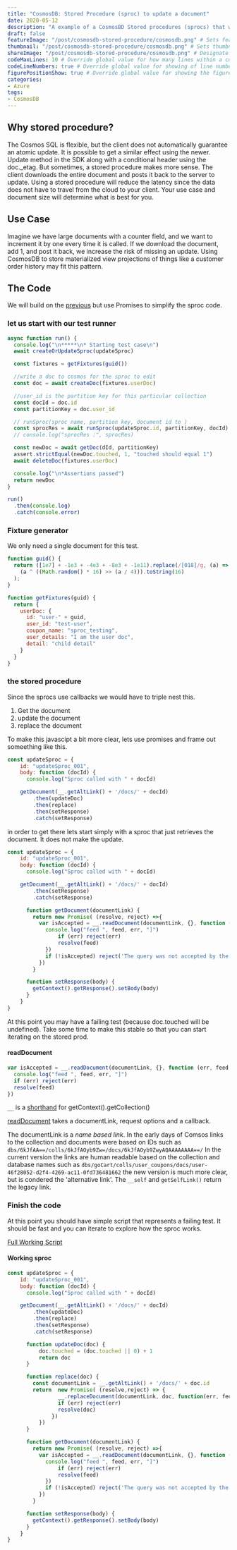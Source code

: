 ```yaml
---
title: "CosmosDB: Stored Procedure (sproc) to update a document"
date: 2020-05-12
description: "A example of a CosmosBD Stored procedures (sprocs) that will do an atomic update."
draft: false
featureImage: "/post/cosmosdb-stored-procedure/cosmosdb.png" # Sets featured image on blog post.
thumbnail: "/post/cosmosdb-stored-procedure/cosmosdb.png" # Sets thumbnail image appearing inside card on homepage.
shareImage: "/post/cosmosdb-stored-procedure/cosmosdb.png" # Designate a separate image for social media sharing.
codeMaxLines: 10 # Override global value for how many lines within a code block before auto-collapsing.
codeLineNumbers: true # Override global value for showing of line numbers within code block.
figurePositionShow: true # Override global value for showing the figure label.
categories:
- Azure
tags:
- CosmosDB
---
```


## Why stored procedure?

The Cosmos SQL is flexible, but the client does not automatically guarantee an atomic update. It is possible to get a similar effect using the newer. Update method in the SDK along with a conditional header using the doc._etag. But sometimes, a stored procedure makes more sense.
The client downloads the entire document and posts it back to the server to update. Using a stored procedure will reduce the latency since the data does not have to travel from the cloud to your client. Your use case and document size will determine what is best for you.


## Use Case

Imagine we have large documents with a counter field, and we want to increment it by one every time it is called. If we download the document, add 1, and post it back, we increase the risk of missing an update. Using CosmosDB to store materialized view projections of things like a customer order history may fit this pattern.

## The Code

We will build on the [previous](../merge-sproc/) but use Promises to simplify the sproc code.


### let us start with our test runner

```js
async function run() {
  console.log("\n*****\n* Starting test case\n")
  await createOrUpdateSproc(updateSproc)

  const fixtures = getFixtures(guid())

  //write a doc to cosmos for the sproc to edit  
  const doc = await createDoc(fixtures.userDoc)

  //user_id is the partition key for this particular collection
  const docId = doc.id
  const partitionKey = doc.user_id

  // runSproc(sproc name, partition key, document id to )
  const sprocRes = await runSproc(updateSproc.id, partitionKey, docId)
  // console.log("sprocRes :", sprocRes)

  const newDoc = await getDoc(dId, partitionKey)
  assert.strictEqual(newDoc.touched, 1, "touched should equal 1")
  await deleteDoc(fixtures.userDoc)

  console.log("\n*Assertions passed")
  return newDoc
}

run()
  .then(console.log)
  .catch(console.error)
```

### Fixture generator

We only need a single document for this test.


```js
function guid() {
  return ([1e7] + -1e3 + -4e3 + -8e3 + -1e11).replace(/[018]/g, (a) =>
    (a ^ ((Math.random() * 16) >> (a / 4))).toString(16)
  );
}

function getFixtures(guid) {
  return {
    userDoc: {
      id: "user-" + guid,
      user_id: "test-user",
      coupon_name: "sproc_testing",
      user_details: "I am the user doc",
      detail: "child detail"
    }
  }
}
```

### the stored procedure

Since the sprocs use callbacks we would have to triple nest this.
1. Get the document
2. update the document
3. replace the document

To make this javascipt a bit more clear, lets use promises and frame out someething like this.

```js
const updateSproc = {
    id: "updateSproc_001",
    body: function (docId) {
      console.log("Sproc called with " + docId)

    getDocument(__.getAltLink() + '/docs/' + docId)
        .then(updateDoc)
        .then(replace)
        .then(setResponse)
        .catch(setResponse)
```

in order to get there lets start simply with a sproc that just retrieves the document. It does not make the update.

```js
const updateSproc = {
    id: "updateSproc_001",
    body: function (docId) {
      console.log("Sproc called with " + docId)

    getDocument(__.getAltLink() + '/docs/' + docId)
        .then(setResponse)
        .catch(setResponse)

      function getDocument(documentLink) {
        return new Promise( (resolve, reject) =>{
          var isAccepted = __.readDocument(documentLink, {}, function (err, feed, options) { 
            console.log("feed ", feed, err, "]")
                if (err) reject(err)
                resolve(feed)
            })
            if (!isAccepted) reject('The query was not accepted by the server.')
          })
        }

      function setResponse(body) {
        getContext().getResponse().setBody(body)
      }
    }
}
```

At this point you may have a failing test (because doc.touched will be undefined). Take some time to make this stable so that you can start iterating on the stored prod.

#### readDocument
```js
var isAccepted = __.readDocument(documentLink, {}, function (err, feed, options) { 
  console.log("feed ", feed, err, "]")
  if (err) reject(err)
  resolve(feed)
})
```

`__` is a [shorthand](http://azure.github.io/azure-cosmosdb-js-server/-__object.html) for getContext().getCollection()

[readDocument](http://azure.github.io/azure-cosmosdb-js-server/Collection.html#readDocument) takes a documentLink, request options and a callback.

The documentLink is a _name based link_.  In the early days of Comsos links to the collection and documents were based on IDs such as `dbs/6kJfAA==/colls/6kJfAOyb9Zw=/docs/6kJfAOyb9ZwyAQAAAAAAAA==/`
In the current version the links are human readable based on the collection and database names such as `dbs/goCart/colls/user_coupons/docs/user-46f28052-d2f4-4269-ac11-0fd736481662`
the new version is much more clear, but is condered the 'alternative link'.  The `__self` and `getSelfLink()` return the legacy link.

### Finish the code

At this point you should have simple script that represents a failing test. It should be fast and you can iterate to explore how the sproc works.

[Full Working Script](https://gist.github.com/aheld/ab59bce3bd3b3d1115adbae7d6ca65be)

#### Working sproc

```js
const updateSproc = {
    id: "updateSproc_001",
    body: function (docId) {
      console.log("Sproc called with " + docId)

    getDocument(__.getAltLink() + '/docs/' + docId)
        .then(updateDoc)
        .then(replace)
        .then(setResponse)
        .catch(setResponse)

      function updateDoc(doc) {
          doc.touched = (doc.touched || 0) + 1
          return doc
      }  

      function replace(doc) { 
        const documentLink = __.getAltLink() + '/docs/' + doc.id
        return  new Promise( (resolve,reject) => {
                __.replaceDocument(documentLink, doc, function(err, feed){
                if (err) reject(err)
                resolve(doc)
              })
          })
      }

      function getDocument(documentLink) {
        return new Promise( (resolve, reject) =>{
          var isAccepted = __.readDocument(documentLink, {}, function (err, feed, options) { 
            console.log("feed ", feed, err, "]")
                if (err) reject(err)
                resolve(feed)
            })
            if (!isAccepted) reject('The query was not accepted by the server.')
          })
        }

      function setResponse(body) {
        getContext().getResponse().setBody(body)
      }
    }
}
```
